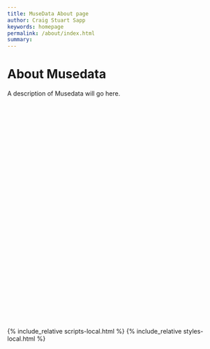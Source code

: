 ```yaml
---
title: MuseData About page
author: Craig Stuart Sapp
keywords: homepage
permalink: /about/index.html
summary: 
---
```



# About Musedata #

A description of Musedata will go here.






<div style="height:500px"></div>

{% include_relative scripts-local.html %}
{% include_relative styles-local.html %}

